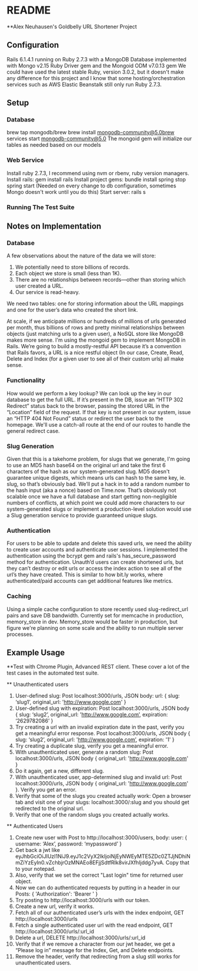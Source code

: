 # README
**Alex Neuhausen's Goldbelly URL Shortener Project

## Configuration
Rails 6.1.4.1 running on Ruby 2.7.3 with a MongoDB Database implemented with Mongo v2.15 Ruby Driver gem and the Mongoid ODM v7.0.13 gem
We could have used the latest stable Ruby, version 3.0.2, but it doesn't make any difference for this project and I know that some hosting/orchestration services such as AWS Elastic Beanstalk still only run Ruby 2.7.3.

## Setup
### Database
brew tap mongodb/brew
brew install mongodb-community@5.0brew services start mongodb-community@5.0
The mongoid gem will initialize our tables as needed based on our models

### Web Service
Install ruby 2.7.3, I recommend using nvm or rbenv, ruby version managers.
Install rails: gem install rails
Install project gems: bundle install
spring stop
spring start (Needed on every change to db configuration, sometimes Mongo doesn't work until you do this)
Start server: rails s

### Running The Test Suite



## Notes on Implementation

### Database
A few observations about the nature of the data we will store:
1. We potentially need to store billions of records.
2. Each object we store is small (less than 1K).
3. There are no relationships between records—other than storing which user created a URL.
4. Our service is read-heavy.

We need two tables: one for storing information about the URL mappings and one for the user’s data who created the short link.

At scale, if we anticipate millions or hundreds of millions of urls generated per month, thus billions of rows and pretty minimal relationships between objects (just matching urls to a given user), a NoSQL store like MongoDB makes more sense. I'm using the mongoid gem to implement MongoDB in Rails. We’re going to build a mostly-restful API because it’s a convention that Rails favors, a URL is a nice restful object (In our case, Create, Read, Delete and Index (for a given user to see all of their custom urls) all make sense. 

### Functionality
How would we perform a key lookup? We can look up the key in our database to get the full URL. If it’s present in the DB, issue an “HTTP 302 Redirect” status back to the browser, passing the stored URL in the “Location” field of the request. If that key is not present in our system, issue an “HTTP 404 Not Found” status or redirect the user back to the homepage. We'll use a catch-all route at the end of our routes to handle the general redirect case.

### Slug Generation
Given that this is a takehome problem, for slugs that we generate, I'm going to use an MD5 hash base64 on the original url and take the first 6 characters of the hash as our system-generated slug. MD5 doesn't guarantee unique digests, which means urls can hash to the same key, ie. slug, so that’s obviously bad. We’ll put a hack in to add a random number to the hash input (aka a nonce) based on Time.now. That’s obviously not scalable once we have a full database and start getting non-negligible numbers of conflicts, at which point we could add more characters to our system-generated slugs or implement a production-level solution would use a Slug generation service to provide guaranteed unique slugs.

### Authentication
For users to be able to update and delete this saved urls, we need the ability to create user accounts and authenticate user sessions. I implemented the authentication using the bcrypt gem and rails's has_secure_password method for authentication. Unauth’d users can create shortened urls, but they can’t destroy or edit urls or access the index action to see all of the url’s they have created. This is similar to how bit.ly works, where authenticated/paid accounts can get additional features like metrics.

### Caching
Using a simple cache configuration to store recently used slug-redirect_url pairs and save DB bandwidth.
Currently set for memcache in production, memory_store in dev. 
Memory_store would be faster in production, but figure we're planning on some scale and the ability to run multiple server processes.


## Example Usage
**Test with Chrome Plugin, Advanced REST client. These cover a lot of the test cases in the automated test suite.

** Unauthenticated users
1. User-defined slug: Post localhost:3000/urls, JSON body: url: { slug: ‘slug1’, original_url: 'http://www.google.com' } 
2. User-defined slug with expiration: Post localhost:3000/urls, JSON body { slug: ‘slug2’, original_url: 'http://www.google.com’, expiration: ‘2629782086’ } 
3. Try creating a url with an invalid expiration date in the past, verify you get a meaningful error response. Post localhost:3000/urls, JSON body { slug: ‘slug2’, original_url: 'http://www.google.com’, expiration: '1' } 
4. Try creating a duplicate slug, verify you get a meaningful error.
5. With unauthenticated user, generate a random slug: Post localhost:3000/urls, JSON body { original_url: 'http://www.google.com' } 
6. Do it again, get a new, different slug.
7. With unauthenticated user, app-determined slug and invalid url: Post localhost:3000/urls, JSON body { original_url: 'http://www.google.com' }. Verify you get an error.
8. Verify that some of the slugs you created actually work: Open a browser tab and visit one of your slugs: localhost:3000/:slug and you should get redirected to the original url.
9. Verify that one of the random slugs you created actually works.

** Authenticated Users
1. Create new user with Post to http://localhost:3000/users, body: user: { username: ‘Alex’, password: ‘mypassword’ }
2. Get back a jwt like eyJhbGciOiJIUzI1NiJ9.eyJ1c2VyX2lkIjoiNjEyNWEyMTE5ZDc0ZTJjNDhiNmZiYzEyIn0.vZchbjrOzMNAEo8EFjjSdtfRIk8virJXfhIjddg7yvA. Copy that to your notepad.
3. Also, verify that we set the correct "Last login" time for returned user object.
4. Now we can do authenticated requests by putting in a header in our Posts: { 'Authorization': 'Bearer <token>' }
5. Try posting to http://localhost:3000/urls with our token.
6. Create a new url, verify it works.
7. Fetch all of our authenticated user’s urls with the index endpoint, GET http://localhost:3000/urls
8. Fetch a single authenticated user url with the read endpoint, GET http://localhost:3000/urls/:url_id
9. Delete a url, DELETE http://localhost:3000/urls/:url_id
10. Verify that if we remove a character from our jwt header, we get a “Please log in” message for the Index, Get, and Delete endpoints.
11. Remove the header, verify that redirecting from a slug still works for unauthenticated users.